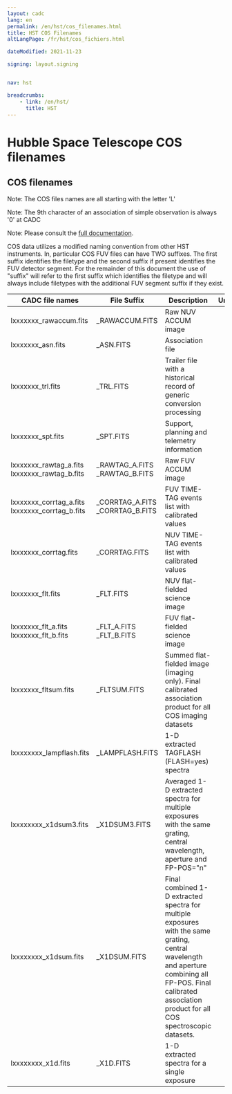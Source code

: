 ```yaml
---
layout: cadc
lang: en
permalink: /en/hst/cos_filenames.html
title: HST COS Filenames
altLangPage: /fr/hst/cos_fichiers.html

dateModified: 2021-11-23

signing: layout.signing


nav: hst

breadcrumbs:
    - link: /en/hst/
      title: HST
---
```


<div class="span-6">
  <h1 id="wb-cont" class="wb-invisible">Hubble Space Telescope COS filenames</h1>
  <h2 class="align-center">COS filenames</h2>
              


<p class="color-attention">Note: The COS files names are all starting with the letter 'L'</p>
<p class="color-attention">Note: The 9th character of an association of simple observation is always '0' at CADC  </p>
<p class="color-attention">Note: Please consult the <a rel="external" href="http://www.stsci.edu/hst/cos/documents/handbooks/current/cos_cover.html" class="ui-link">full documentation</a>.</p>

<p>
COS data utilizes a modified naming convention from other HST
instruments. In, particular COS FUV files can have TWO suffixes. The
first suffix identifies the filetype and the second suffix if present
identifies the FUV detector segment. For the remainder of this document
the use of "suffix" will refer to the first suffix which identifies
the filetype and will always include filetypes with the additional FUV
segment suffix if they exist.
</p>

<table class="table wb-tables" data-wb-tables='{ "ordering" : false, "scrollX": true }'>

   <thead><tr>
   <th id="a">CADC file names</th>
   <th id="b">File Suffix</th>
   <th id="c">Description</th>
   <th id="d">Units</th>
   <th id="f">Type</th>
   <th id="e">Access Example</th>
   </tr>
   </thead>
  <tbody>
   <tr>
   <td headers="a">lxxxxxxx_rawaccum.fits</td>
   <td headers="b"> _RAWACCUM.FITS </td>
   <td headers="c">Raw NUV ACCUM image</td>
   <td headers="d"></td>
   <td headers="f">RAW</td>
   <td headers="e"><a href="/data/pub/HST/product/la8p01frq_rawaccum.fits" class="ui-link">la8p01frq_rawaccum.fits</a></td>
   </tr>

   <tr>
   <td headers="a">lxxxxxxx_asn.fits</td>
   <td headers="b">_ASN.FITS</td>
   <td headers="c">Association file</td>
   <td headers="d"></td>
   <td headers="f">RAW</td>
   <td headers="e"><a href="/data/pub/HST/product/lb2a13030_asn.fits" class="ui-link">lb2a13030_asn.fits</a></td>
   </tr>


   <tr>
   <td headers="a">lxxxxxxx_trl.fits</td>
   <td headers="b">_TRL.FITS</td>
   <td headers="c">Trailer file with a historical record of generic conversion processing</td>
   <td headers="d"></td>
   <td headers="f">RAW</td>
   <td headers="e"><a href="/data/pub/HST/product/lb2a13zgq_trl.fits" class="ui-link">lb2a13zgq_trl.fits</a></td>
   </tr>

   <tr>
   <td headers="a">lxxxxxxx_spt.fits</td>
   <td headers="b">_SPT.FITS</td>
   <td headers="c">Support, planning and telemetry information</td>
   <td headers="d"></td>
   <td headers="f">RAW</td>
   <td headers="e"><a href="/data/pub/HST/product/lb2a13zgq_spt.fits" class="ui-link">lb2a13zgq_spt.fits</a></td>
   </tr>

   <tr>
   <td headers="a">lxxxxxxx_rawtag_a.fits<br>lxxxxxxx_rawtag_b.fits</td>
   <td headers="b">_RAWTAG_A.FITS<br>_RAWTAG_B.FITS</td>
   <td headers="c">Raw FUV ACCUM image</td>
   <td headers="d"></td>
   <td headers="f">RAW</td>
   <td headers="e"><a href="/data/pub/HST/product/lb2a13zgq_rawtag_a.fits" class="ui-link">lb2a13zgq_rawtag_a.fits</a></td>
   </tr>

   <tr>
   <td headers="a">lxxxxxxx_corrtag_a.fits<br>lxxxxxxx_corrtag_b.fits</td>
   <td headers="b">_CORRTAG_A.FITS<br>_CORRTAG_B.FITS</td>
   <td headers="c">FUV TIME-TAG events list with calibrated values</td>
   <td headers="d"></td>
   <td headers="f">CAL</td>
   <td headers="e"><a href="/data/pub/HST/product/lb2a13zgq_corrtag_a.fits" class="ui-link">lb2a13zgq_corrtag_a.fits</a></td>
   </tr>

   <tr>
   <td headers="a">lxxxxxxx_corrtag.fits</td>
   <td headers="b">_CORRTAG.FITS</td>
   <td headers="c">NUV TIME-TAG events list with calibrated values</td>
   <td headers="d"></td>
   <td headers="f">CAL</td>
   <td headers="e"><a href="/data/pub/HST/product/la8p01frq_corrtag.fits" class="ui-link">la8p01frq_corrtag.fits</a></td>
   </tr>

   <tr>
   <td headers="a">lxxxxxxx_flt.fits</td>
   <td headers="b">_FLT.FITS</td>
   <td headers="c">NUV flat-fielded science image</td>
   <td headers="d"></td>
   <td headers="f">CAL</td>
   <td headers="e"><a href="/data/pub/HST/product/la8p01frq_rawaccum.fits" class="ui-link">la8p01frq_rawaccum.fits</a></td>
   </tr>

   <tr>
   <td headers="a">lxxxxxxx_flt_a.fits<br>lxxxxxxx_flt_b.fits</td>
   <td headers="b">_FLT_A.FITS<br>_FLT_B.FITS</td>
   <td headers="c">FUV flat-fielded science image</td>
   <td headers="d"></td>
   <td headers="f">CAL</td>
   <td headers="e"><a href="/data/pub/HST/product/lb2a13zgq_flt_a.fits" class="ui-link">lb2a13zgq_flt_a.fits</a></td>
   </tr>

   <tr>
   <td headers="a">lxxxxxxx_fltsum.fits</td>
   <td headers="b">_FLTSUM.FITS</td>
   <td headers="c">Summed flat-fielded image (imaging only). Final calibrated association product for all COS imaging datasets</td>
   <td headers="d"></td>
   <td headers="f">CAL</td>
   <td headers="e"><a href="/data/pub/HST/product/la8p011p0_fltsum.fits" class="ui-link">la8p011p0_fltsum.fits</a></td>
   </tr>

   <tr>
   <td headers="a">lxxxxxxxx_lampflash.fits</td>
   <td headers="b">_LAMPFLASH.FITS</td>
   <td headers="c">1-D extracted TAGFLASH (FLASH=yes) spectra</td>
   <td headers="d"></td>
   <td headers="f">CAL</td>
   <td headers="e"><a href="/data/pub/HST/product/lb2a13zgq_lampflash.fits" class="ui-link">lb2a13zgq_lampflash.fits</a></td>
   </tr>

   <tr>
   <td headers="a">lxxxxxxxx_x1dsum3.fits</td>
   <td headers="b">_X1DSUM3.FITS</td>
   <td headers="c">Averaged 1-D extracted spectra for multiple exposures with the same grating, central wavelength, aperture and FP-POS="n"</td>
   <td headers="d"></td>
   <td headers="f">CAL</td>
   <td headers="e"><a href="/data/pub/HST/product/lb2a13030_x1dsum3.fits" class="ui-link">lb2a13030_x1dsum3.fits</a></td>
   </tr>

   <tr>
   <td headers="a">lxxxxxxxx_x1dsum.fits</td>
   <td headers="b">_X1DSUM.FITS</td>
   <td headers="c">Final combined 1-D extracted spectra for multiple exposures with the same grating, central wavelength and aperture combining all FP-POS. Final calibrated association product for all COS spectroscopic datasets.</td>
   <td headers="d"></td>
   <td headers="f">CAL</td>
   <td headers="e"><a href="/data/pub/HST/product/lb2a13030_x1dsum.fits" class="ui-link">lb2a13030_x1dsum.fits</a></td>
   </tr>

   <tr>
   <td headers="a">lxxxxxxxx_x1d.fits</td>
   <td headers="b">_X1D.FITS</td>
   <td headers="c">1-D extracted spectra for a single exposure</td>
   <td headers="d"></td>
   <td headers="f">CAL</td>
   <td headers="e"><a href="/data/pub/HST/product/lb2a13zgq_x1d.fits" class="ui-link">lb2a13zgq_x1d.fits</a></td>
   </tr>


</tbody></table>


</div>